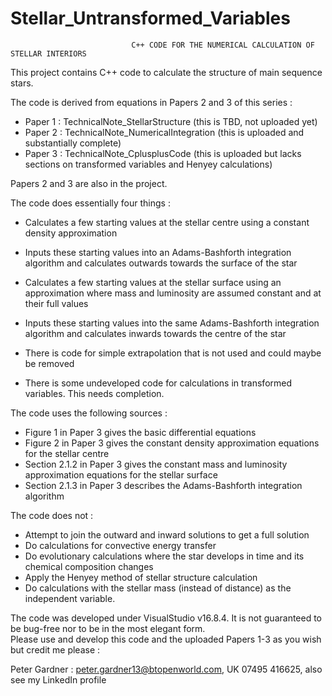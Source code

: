 # Stellar_Untransformed_Variables
                               C++ CODE FOR THE NUMERICAL CALCULATION OF STELLAR INTERIORS
                               
This project contains C++ code to calculate the structure of main sequence stars.

The code is derived from equations in Papers 2 and 3 of this series :

+ Paper 1 : TechnicalNote_StellarStructure         (this is TBD, not uploaded yet)
+ Paper 2 : TechnicalNote_NumericalIntegration     (this is uploaded and substantially complete)
+ Paper 3 : TechnicalNote_CplusplusCode            (this is uploaded but lacks sections on transformed variables and Henyey calculations)

Papers 2 and 3 are also in the project.

The code does essentially four things :

+ Calculates a few starting values at the stellar centre using a constant density approximation
+ Inputs these starting values into an Adams-Bashforth integration algorithm and calculates outwards towards the surface of the star
+ Calculates a few starting values at the stellar surface using an approximation where mass and luminosity are assumed constant and at their full values
+ Inputs these starting values into the same Adams-Bashforth integration algorithm and calculates inwards towards the centre of the star


+ There is code for simple extrapolation that is not used and could maybe be removed
+ There is some undeveloped code for calculations in transformed variables. This needs completion.

The code uses the following sources :

+ Figure 1 in Paper 3 gives the basic differential equations
+ Figure 2 in Paper 3 gives the constant density approximation equations for the stellar centre
+ Section 2.1.2 in Paper 3 gives the constant mass and luminosity approximation equations for the stellar surface
+ Section 2.1.3 in Paper 3 describes the Adams-Bashforth integration algorithm 

The code does not :

+ Attempt to join the outward and inward solutions to get a full solution
+ Do calculations for convective energy transfer
+ Do evolutionary calculations where the star develops in time and its chemical composition changes
+ Apply the Henyey method of stellar structure calculation
+ Do calculations with the stellar mass (instead of distance) as the independent variable.

The code was developed under VisualStudio v16.8.4. It is not guaranteed to be bug-free nor to be in the most elegant form.  
Please use and develop this code and the uploaded Papers 1-3 as you wish but credit me please : 

Peter Gardner : peter.gardner13@btopenworld.com, UK 07495 416625, also see my LinkedIn profile
